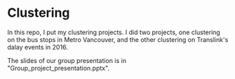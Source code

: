 # Clustering
In this repo, I put my clustering projects. I did two projects, one clustering on the bus stops in Metro Vancouver, and the other clustering on Translink's dalay events in 2016.   

The slides of our group presentation is in "Group_project_presentation.pptx".
